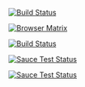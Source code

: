 [![Build Status](https://saucelabs.com/open_sauce/build_status/parora.svg?auth=d217b9fcc474bb973eaef82060f4b852)](https://saucelabs.com/u/parora)

[![Browser Matrix](https://saucelabs.com/open_sauce/build_matrix/parora.svg?auth=d217b9fcc474bb973eaef82060f4b852)](https://saucelabs.com/beta/dashboard/builds)

[![Build Status](https://saucelabs.com/open_sauce/build_status/parora.svg?saucy&auth=d217b9fcc474bb973eaef82060f4b852)](https://saucelabs.com/u/parora)


[![Sauce Test Status](https://saucelabs.com/open_sauce/build_status/parora.svg?saucy)](https://saucelabs.com/u/parora)

[![Sauce Test Status](https://saucelabs.com/browser-matrix/parora.svg)](https://saucelabs.com/u/parora)
